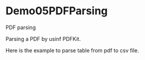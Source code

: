 # Demo05PDFParsing
PDF parsing 

Parsing a PDF by usinf PDFKit.

Here is the example to parse table from pdf to csv file.
